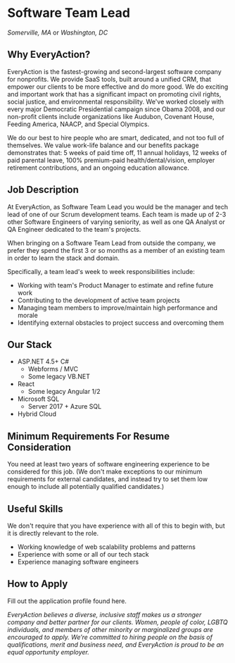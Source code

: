 # Software Team Lead

*Somerville, MA* or *Washington, DC*

## Why EveryAction?

EveryAction is the fastest-growing and second-largest software company for nonprofits.  We provide SaaS tools, built around a unified CRM, that empower our clients to be more effective and do more good.  We do exciting and important work that has a significant impact on promoting civil rights, social justice, and environmental responsibility.  We've worked closely with every major Democratic Presidential campaign since Obama 2008, and our non-profit clients include organizations like Audubon, Covenant House, Feeding America, NAACP, and Special Olympics.

We do our best to hire people who are smart, dedicated, and not too full of themselves.  We value work-life balance and our benefits package demonstrates that: 5 weeks of paid time off, 11 annual holidays, 12 weeks of paid parental leave, 100% premium-paid health/dental/vision, employer retirement contributions, and an ongoing education allowance.

## Job Description

At EveryAction, as Software Team Lead you would be the manager and tech lead of one of our Scrum development teams.  Each team is  made up of 2-3 other Software Engineers of varying seniority, as well as one QA Analyst or QA Engineer dedicated to the team's projects.

When bringing on a Software Team Lead from outside the company, we prefer they spend the first 3 or so months as a member of an existing team in order to learn the stack and domain.

Specifically, a team lead's week to week responsibilities include:

* Working with team's Product Manager to estimate and refine future work
* Contributing to the development of active team projects
* Managing team members to improve/maintain high performance and morale
* Identifying external obstacles to project success and overcoming them

## Our Stack

* ASP.NET 4.5+ C#
  * Webforms / MVC
  * Some legacy VB.NET
* React
  * Some legacy Angular 1/2
* Microsoft SQL
  * Server 2017 + Azure SQL
* Hybrid Cloud

##  Minimum Requirements For Resume Consideration

You need at least two years of software engineering experience to be considered for this job.  (We don't make exceptions to our minimum requirements for external candidates, and instead try to set them low enough to include all potentially qualified candidates.)

## Useful Skills

We don't require that you have experience with all of this to begin with, but it is directly relevant to the role.

* Working knowledge of web scalability problems and patterns
* Experience with some or all of our tech stack
* Experience managing software engineers

## How to Apply

Fill out the application profile found here.

*EveryAction believes a diverse, inclusive staff makes us a stronger company and better partner for our clients. Women, people of color, LGBTQ individuals, and members of other minority or marginalized groups are encouraged to apply. We’re committed to hiring people on the basis of qualifications, merit and business need, and EveryAction is proud to be an equal opportunity employer.*
